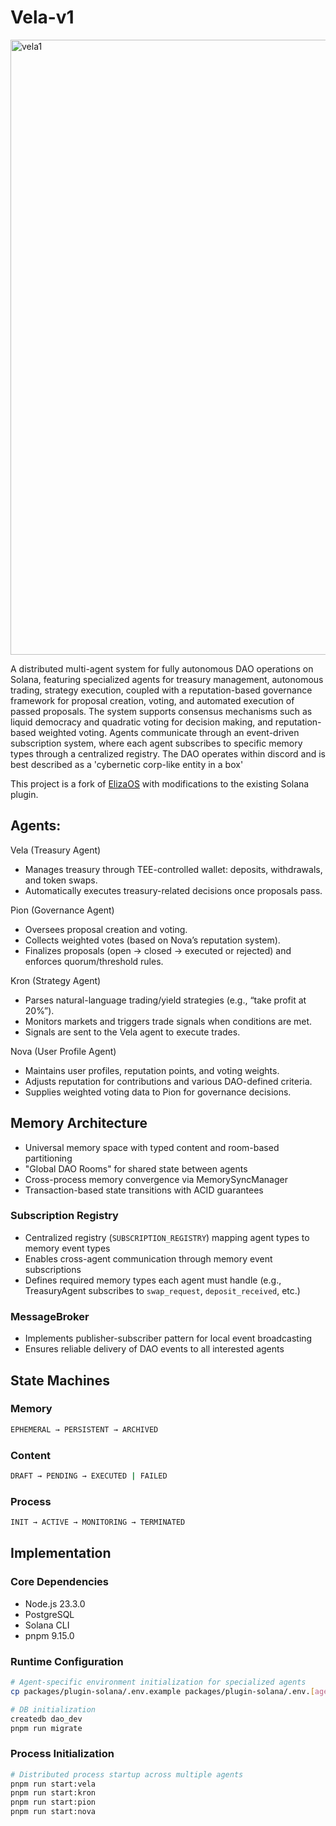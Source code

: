 # Vela-v1

<img width="984" alt="vela1" src="https://github.com/user-attachments/assets/f50a6ada-16a7-45f0-8c6c-28079ee05c0a" />

A distributed multi-agent system for fully autonomous DAO operations on Solana, featuring specialized agents for treasury management, autonomous trading, strategy execution, coupled with a reputation-based governance framework for proposal creation, voting, and automated execution of passed proposals. The system supports consensus mechanisms such as liquid democracy and quadratic voting for decision making, and reputation-based weighted voting. Agents communicate through an event-driven subscription system, where each agent subscribes to specific memory types through a centralized registry. The DAO operates within discord and is best described as a 'cybernetic corp-like entity in a box'

This project is a fork of [ElizaOS](https://github.com/elizaOS/eliza) with modifications to the existing Solana plugin.

## Agents:

Vela (Treasury Agent)

* Manages treasury through TEE-controlled wallet: deposits, withdrawals, and token swaps.
* Automatically executes treasury-related decisions once proposals pass.

Pion (Governance Agent)

* Oversees proposal creation and voting.
* Collects weighted votes (based on Nova’s reputation system).
* Finalizes proposals (open → closed → executed or rejected) and enforces quorum/threshold rules.

Kron (Strategy Agent)

* Parses natural-language trading/yield strategies (e.g., “take profit at 20%”).
* Monitors markets and triggers trade signals when conditions are met.
* Signals are sent to the Vela agent to execute trades.

Nova (User Profile Agent)

* Maintains user profiles, reputation points, and voting weights.
* Adjusts reputation for contributions and various DAO-defined criteria.
* Supplies weighted voting data to Pion for governance decisions.


## Memory Architecture

* Universal memory space with typed content and room-based partitioning
* "Global DAO Rooms" for shared state between agents
* Cross-process memory convergence via MemorySyncManager
* Transaction-based state transitions with ACID guarantees

### Subscription Registry
* Centralized registry (`SUBSCRIPTION_REGISTRY`) mapping agent types to memory event types
* Enables cross-agent communication through memory event subscriptions
* Defines required memory types each agent must handle (e.g., TreasuryAgent subscribes to `swap_request`, `deposit_received`, etc.)

### MessageBroker
* Implements publisher-subscriber pattern for local event broadcasting
* Ensures reliable delivery of DAO events to all interested agents

## State Machines

### Memory
```bash
EPHEMERAL → PERSISTENT → ARCHIVED
```

### Content
```bash
DRAFT → PENDING → EXECUTED | FAILED
```

### Process
```bash
INIT → ACTIVE → MONITORING → TERMINATED
```

## Implementation

### Core Dependencies

* Node.js 23.3.0
* PostgreSQL
* Solana CLI
* pnpm 9.15.0

### Runtime Configuration

```bash
# Agent-specific environment initialization for specialized agents
cp packages/plugin-solana/.env.example packages/plugin-solana/.env.[agent]

# DB initialization
createdb dao_dev
pnpm run migrate
```

### Process Initialization

```bash
# Distributed process startup across multiple agents
pnpm run start:vela
pnpm run start:kron
pnpm run start:pion
pnpm run start:nova
```


